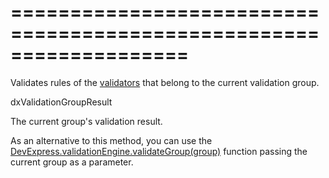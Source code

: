===================================================================
===================================================================

<!--shortDescription-->
Validates rules of the [validators](/Documentation/ApiReference/UI_Widgets/dxValidator/) that belong to the current validation group.
<!--/shortDescription-->

<!--returnType-->dxValidationGroupResult<!--/returnType-->
<!--returnDescription-->
The current group's validation result.
<!--/returnDescription-->

<!--fullDescription-->
As an alternative to this method, you can use the [DevExpress.validationEngine.validateGroup(group)](/Documentation/ApiReference/Common/Utils/validationEngine/Methods/#validateGroupgroup) function passing the current group as a parameter.
<!--/fullDescription-->